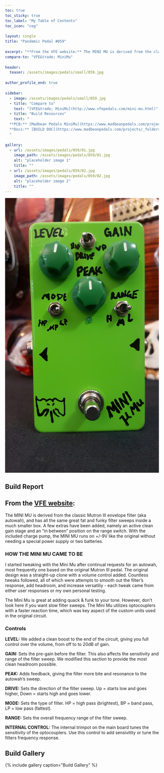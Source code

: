 ```yaml
---
toc: true
toc_sticky: true
toc_label: "My Table of Contents"
toc_icon: "cog"

layout: single
title: "Pandemic Pedal #059"

excerpt: "**From the VFE website:** The MINI MU is derived from the classic Mutron III envelope filter (aka autowah), and has all the same great fat and funky filter sweeps inside a much smaller box."
compare-to: "VFE&trade; MiniMu"

header:
  teaser: /assets/images/pedals/small/059.jpg

author_profile_end: true

sidebar:
  - image: /assets/images/pedals/small/059.jpg
  - title: "Compare to"
    text: "[VFE&trade; MiniMu](http://www.vfepedals.com/mini-mu.html)"
  - title: "Build Resources"
    text: "
  **PCB:** [Madbean Pedals MiniMu](https://www.madbeanpedals.com/projects/index.html)<br>
  **Docs:** [BUILD DOC](https://www.madbeanpedals.com/projects/_folders/VFE/docs/VFE_MiniMu.zip)
  "

gallery:
  - url: /assets/images/pedals/059/01.jpg
    image_path: /assets/images/pedals/059/01.jpg
    alt: "placeholder image 1"
    title: ""
  - url: /assets/images/pedals/059/02.jpg
    image_path: /assets/images/pedals/059/02.jpg
    alt: "placeholder image 2"
    title: ""
---
```


[![header](/assets/images/pedals/059.jpg)](/assets/images/pedals/059.jpg)

## Build Report ##

## From the [VFE website](http://vfepedals.com/mini-mu.html):

The MINI MU is derived from the classic Mutron III envelope filter (aka autowah), and has all the same great fat and funky filter sweeps inside a much smaller box. A few extras have been added, namely an active clean gain stage and an “in between” position on the range switch. With the included charge pump, the MINI MU runs on +/-9V like the original without needing a special power supply or two batteries.

### HOW THE MINI MU CAME TO BE

I started tweaking with the Mini Mu after continual requests for an autowah, most frequently one based on the original Mutron III pedal. The original design was a straight-up clone with a volume control added. Countless tweaks followed, all of which were attempts to smooth out the filter’s response, add headroom, and increase versatiliy - each tweak came from either user responses or my own personal testing.

The Mini Mu is great at adding quack & funk to your tone. However, don’t look here if you want slow filter sweeps. The Mini Mu utilizes optocouplers with a faster reaction time, which was key aspect of the custom units used in the original circuit.

### Controls

**LEVEL:** We added a clean boost to the end of the circuit, giving you full control over the volume, from off to to 20dB of gain.

**GAIN:** Sets the pre-gain before the filter. This also affects the sensitivity and range of the filter sweep. We modified this section to provide the most clean headroom possible.

**PEAK:** Adds feedback, giving the filter more bite and resonance to the autowah’s sweep.

**DRIVE:** Sets the direction of the filter sweep. Up = starts low and goes higher, Down = starts high and goes lower.

**MODE:** Sets the type of filter. HP = high pass (brightest), BP = band pass, LP = low pass (fattest).

**RANGE:** Sets the overall frequency range of the filter sweep.

**INTERNAL CONTROL:** The internal trimpot on the main board tunes the sensitivity of the optocouplers. Use this control to add sensivitity or tune the filters frequency response.

## Build Gallery ##

{% include gallery caption="Build Gallery" %}